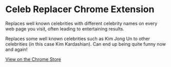 # Celeb Replacer Chrome Extension

Replaces well known celebrities with different celebrity names on every web page you visit, often leading to entertaining results.

Replaces some well known celebrities such as Kim Jong Un to other celebrities (in this case Kim Kardashian). Can end up being quite funny now and again!

[View on the Chrome Store](https://chrome.google.com/webstore/detail/celeb-replacer/ecefjchkchdojnmjiholejpbccjiklog?hl=en)
